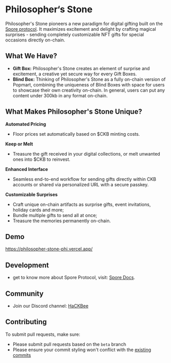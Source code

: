 # Philosopher‘s Stone

Philosopher's Stone pioneers a new paradigm for digital gifting built on the [Spore protocol](https://spore.pro/). It maximizes excitement and delight by crafting magical surprises - sending completely customizable NFT gifts for special occasions directly on-chain.

## What We Have?

- **Gift Box:** Philosopher's Stone creates an element of surprise and excitement, a creative yet secure way for every Gift Boxes.
- **Blind Box:** Thinking of Philosopher's Stone as a fully on-chain version of Popmart, combining the uniqueness of Blind Boxes with space for users to showcase their own creativity on-chain. In general, users can put any content under 300kb in any format on-chain.

## What Makes Philosopher's Stone Unique?

**Automated Pricing**

- Floor prices set automatically based on $CKB minting costs.

**Keep or Melt**

- Treasure the gift received in your digital collections, or melt unwanted ones into $CKB to reinvest.

**Enhanced Interface**

- Seamless end-to-end workflow for sending gifts directly within CKB accounts or shared via personalized URL with a secure passkey.

**Customizable Surprises**

- Craft unique on-chain artifacts as surprise gifts, event invitations, holiday cards and more;
- Bundle multiple gifts to send all at once;
- Treasure the memories permanently on-chain.

## Demo

https://philosopher-stone-phi.vercel.app/

## Development

- get to know more about Spore Protocol, visit: [Spore Docs](https://docs.spore.pro/).

## Community

- Join our Discord channel: [HaCKBee](https://discord.gg/9eufnpZZ8P)

## Contributing

To submit pull requests, make sure:

- Please submit pull requests based on the `beta` branch
- Please ensure your commit styling won't conflict with the [existing commits](https://github.com/sporeprotocol/spore-sdk/commits)
